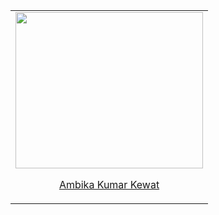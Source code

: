 <table width="100%">
           <tr>
             <td align="center">
               <img src="https://github.com/kumar007ambi/Hacktoberfest-2024/blob/master/Intermediate%20Level%20%F0%9F%93%81/kumar007ambi/my%20github%20profile.JPG" height="250" width="300"/>
               <p><a href="https://github.com/kumar007ambi">Ambika Kumar Kewat</a></p>
            </td>
          </tr>
</table>
